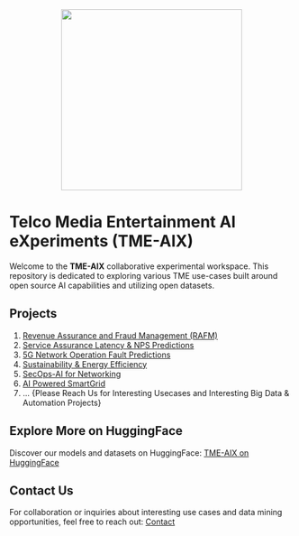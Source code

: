 <div align="center">
    <img src="https://raw.githubusercontent.com/fenar/TME-AIX/main/images/TME-AiX-Logo.png" width="321"/>
</div>

# Telco Media Entertainment AI eXperiments (TME-AIX)
Welcome to the **TME-AIX** collaborative experimental workspace. This repository is dedicated to exploring various TME use-cases built around open source AI capabilities and utilizing open datasets.

## Projects
1. [Revenue Assurance and Fraud Management (RAFM)](https://github.com/fenar/TME-AIX/tree/main/revenueassurance)
2. [Service Assurance Latency & NPS Predictions](https://github.com/fenar/TME-AIX/tree/main/serviceassurance)
3. [5G Network Operation Fault Predictions](https://github.com/fenar/TME-AIX/tree/main/5gnetops)
4. [Sustainability & Energy Efficiency](https://github.com/fenar/TME-AIX/tree/main/sustainability)
5. [SecOps-AI for Networking](https://github.com/fenar/TME-AIX/tree/main/secops)
6. [AI Powered SmartGrid](https://github.com/fenar/TME-AIX/tree/main/smartgrid)
7. ... {Please Reach Us for Interesting Usecases and Interesting Big Data & Automation Projects}

## Explore More on HuggingFace
Discover our models and datasets on HuggingFace:
[TME-AIX on HuggingFace](https://huggingface.co/collections/fenar/tme-aix-66737384ab5687fe3d9a4b94)

## Contact Us
For collaboration or inquiries about interesting use cases and data mining opportunities, feel free to reach out:
[Contact](https://www.linkedin.com/in/fenar/)

